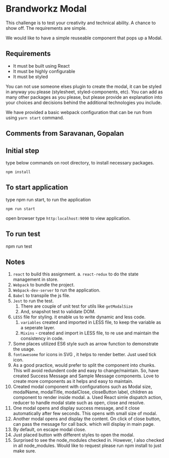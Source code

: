 # Brandworkz Modal

This challenge is to test your creativity and technical ability.  A chance to show off. The requirements are simple.

We would like to have a simple reuseable component that pops up a Modal.

## Requirements

* It must be built using React
* It must be highly configurable
* It must be styled

You can not use someone elses plugin to create the modal, it can be styled in anyway you please (stylesheet, styled-components, etc).
You can add as many other packages as you please, but please provide an explanation into your choices and decisions behind the additional technologies you include.

We have provided a basic webpack configuration that can be run from using `yarn start` command.

## Comments from Saravanan, Gopalan

## Initial step

type below commands on root directory, to install necessary packages.

```npm install```

## To start application

type npm run start, to run the application

``` npm run start ```

open browser type ```http:localhost:9090``` to view application.

## To run test

npm run test 

## Notes 

1. `react` to build this assignment.
    a. `react-redux` to do the state management in store.
2. `Webpack` to bundle the project. 
3. `Webpack-dev-server` to run the application. 
4. `Babel` to transpile the js file.
5. `Jest` to run the test.
    1. There are couple of unit test for utils like `getModalSize`
    2. And, snapshot test to validate DOM.
6. `LESS` file for styling. it enable us to write dynamic and less code.
    1. `variables` created and imported in LESS file, to keep the variable as a seperate layer.
    2. `Mixins` - created and import in LESS file, to re use and maintain the consistency in code.
7. Some places utilized ES6 style such as arrow function to demonstrate the usage.
8. `fontawesome` for icons in SVG , it helps to render better. Just used tick icon.
9. As a good practice, would prefer to split the component into chunks. This will avoid redundent code and easy to change/maintain. So, have created Success Message and Sample Message components. Love to create more components as it helps and easy to maintain.
10. Created modal component with configurations such as Modal size, modalName, modalTitle, modalClose, closeButton label, children as component to render inside modal.
    a. Used React simle dispatch action, reducer to handle modal state such as open, close and resolve. 
11. One modal opens and display success message, and it close automatically after few seconds. This opens with small size of modal.
12. Another modal opens and display the content. On click of close button, can pass the message for call back. which will display in main page.
13. By default, on escape modal close.
14. Just placed button with different styles to open the modal.
15. Surprised to see the node_modules checked in. However, I also checked in all node_modules. Would like to request please run npm install to just make sure.

